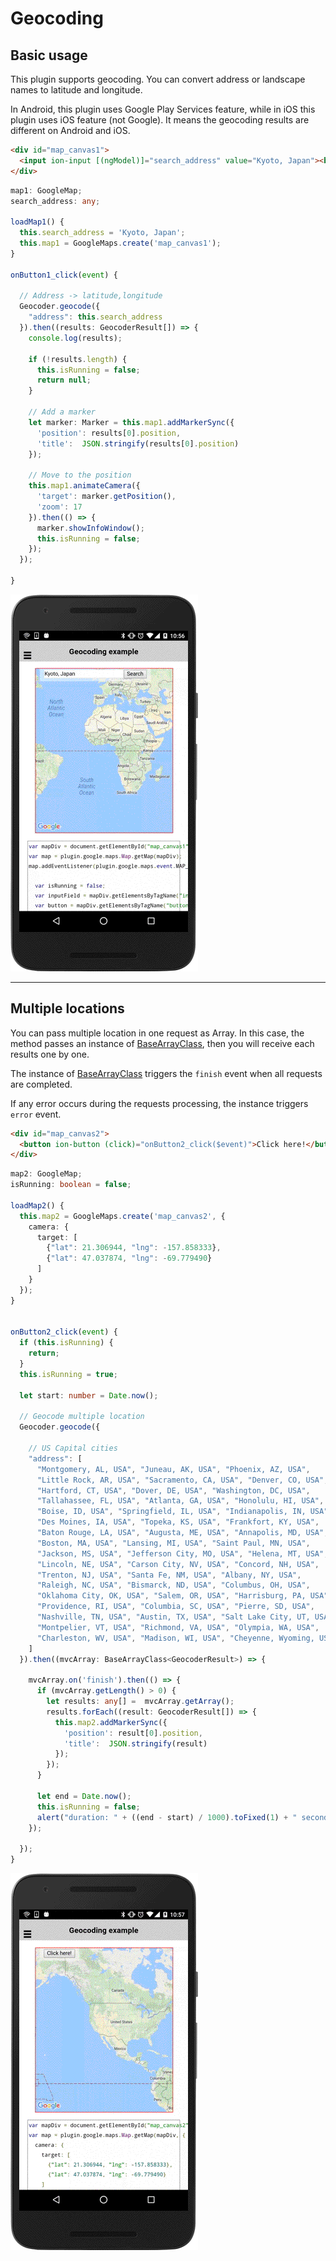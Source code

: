 # Geocoding

## Basic usage

This plugin supports geocoding. You can convert address or landscape names to latitude and longitude.

In Android, this plugin uses Google Play Services feature, while in iOS this plugin uses iOS feature (not Google).
It means the geocoding results are different on Android and iOS.

```html
<div id="map_canvas1">
  <input ion-input [(ngModel)]="search_address" value="Kyoto, Japan"><button ion-button (click)="onButton1_click($event)">Search</button>
</div>
```

```typescript
map1: GoogleMap;
search_address: any;

loadMap1() {
  this.search_address = 'Kyoto, Japan';
  this.map1 = GoogleMaps.create('map_canvas1');
}

onButton1_click(event) {

  // Address -> latitude,longitude
  Geocoder.geocode({
    "address": this.search_address
  }).then((results: GeocoderResult[]) => {
    console.log(results);

    if (!results.length) {
      this.isRunning = false;
      return null;
    }

    // Add a marker
    let marker: Marker = this.map1.addMarkerSync({
      'position': results[0].position,
      'title':  JSON.stringify(results[0].position)
    });

    // Move to the position
    this.map1.animateCamera({
      'target': marker.getPosition(),
      'zoom': 17
    }).then(() => {
      marker.showInfoWindow();
      this.isRunning = false;
    });
  });

}
```


![](image1.gif)

----

## Multiple locations

You can pass multiple location in one request as Array.
In this case, the method passes an instance of [BaseArrayClass](../../BaseArrayClass/README.md),
then you will receive each results one by one.

The instance of [BaseArrayClass](../../BaseArrayClass/README.md) triggers the `finish` event
when all requests are completed.

If any error occurs during the requests processing, the instance triggers `error` event.


```html
<div id="map_canvas2">
  <button ion-button (click)="onButton2_click($event)">Click here!</button>
</div>
```

```typescript
map2: GoogleMap;
isRunning: boolean = false;

loadMap2() {
  this.map2 = GoogleMaps.create('map_canvas2', {
    camera: {
      target: [
        {"lat": 21.306944, "lng": -157.858333},
        {"lat": 47.037874, "lng": -69.779490}
      ]
    }
  });
}


onButton2_click(event) {
  if (this.isRunning) {
    return;
  }
  this.isRunning = true;

  let start: number = Date.now();

  // Geocode multiple location
  Geocoder.geocode({

    // US Capital cities
    "address": [
      "Montgomery, AL, USA", "Juneau, AK, USA", "Phoenix, AZ, USA",
      "Little Rock, AR, USA", "Sacramento, CA, USA", "Denver, CO, USA",
      "Hartford, CT, USA", "Dover, DE, USA", "Washington, DC, USA",
      "Tallahassee, FL, USA", "Atlanta, GA, USA", "Honolulu, HI, USA",
      "Boise, ID, USA", "Springfield, IL, USA", "Indianapolis, IN, USA",
      "Des Moines, IA, USA", "Topeka, KS, USA", "Frankfort, KY, USA",
      "Baton Rouge, LA, USA", "Augusta, ME, USA", "Annapolis, MD, USA",
      "Boston, MA, USA", "Lansing, MI, USA", "Saint Paul, MN, USA",
      "Jackson, MS, USA", "Jefferson City, MO, USA", "Helena, MT, USA",
      "Lincoln, NE, USA", "Carson City, NV, USA", "Concord, NH, USA",
      "Trenton, NJ, USA", "Santa Fe, NM, USA", "Albany, NY, USA",
      "Raleigh, NC, USA", "Bismarck, ND, USA", "Columbus, OH, USA",
      "Oklahoma City, OK, USA", "Salem, OR, USA", "Harrisburg, PA, USA",
      "Providence, RI, USA", "Columbia, SC, USA", "Pierre, SD, USA",
      "Nashville, TN, USA", "Austin, TX, USA", "Salt Lake City, UT, USA",
      "Montpelier, VT, USA", "Richmond, VA, USA", "Olympia, WA, USA",
      "Charleston, WV, USA", "Madison, WI, USA", "Cheyenne, Wyoming, USA"
    ]
  }).then((mvcArray: BaseArrayClass<GeocoderResult>) => {

    mvcArray.on('finish').then(() => {
      if (mvcArray.getLength() > 0) {
        let results: any[] =  mvcArray.getArray();
        results.forEach((result: GeocoderResult[]) => {
          this.map2.addMarkerSync({
            'position': result[0].position,
            'title':  JSON.stringify(result)
          });
        });
      }

      let end = Date.now();
      this.isRunning = false;
      alert("duration: " + ((end - start) / 1000).toFixed(1) + " seconds");
    });

  });
}
```

![](image2.gif)
